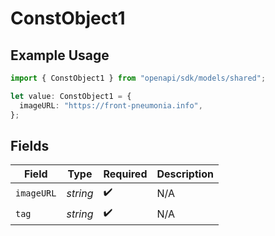 # ConstObject1

## Example Usage

```typescript
import { ConstObject1 } from "openapi/sdk/models/shared";

let value: ConstObject1 = {
  imageURL: "https://front-pneumonia.info",
};
```

## Fields

| Field              | Type               | Required           | Description        |
| ------------------ | ------------------ | ------------------ | ------------------ |
| `imageURL`         | *string*           | :heavy_check_mark: | N/A                |
| `tag`              | *string*           | :heavy_check_mark: | N/A                |